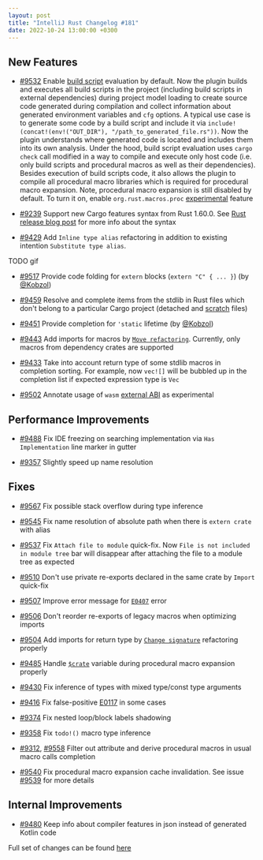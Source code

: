 ```yaml
---
layout: post
title: "IntelliJ Rust Changelog #181"
date: 2022-10-24 13:00:00 +0300
---
```



## New Features

* [#9532] Enable [build script] evaluation by default.
  Now the plugin builds and executes all build scripts in the project (including build scripts in external dependencies)
  during project model loading to create source code generated during compilation and collect information about
  generated environment variables and `cfg` options. A typical use case is to generate some code by a build script
  and include it via `include!(concat!(env!("OUT_DIR"), "/path_to_generated_file.rs"))`. Now the plugin understands
  where generated code is located and includes them into its own analysis.
  Under the hood, build script evaluation uses `cargo check` call modified in a way to compile and execute only
  host code (i.e. only build scripts and procedural macros as well as their dependencies). Besides execution of
  build scripts code, it also allows the plugin to compile all procedural macro libraries which is required
  for procedural macro expansion.
  Note, procedural macro expansion is still disabled by default. To turn it on, enable `org.rust.macros.proc`
  [experimental] feature

* [#9239] Support new Cargo features syntax from Rust 1.60.0. See [Rust release blog post] for more info about the
  syntax

* [#9429] Add `Inline type alias` refactoring in addition to existing intention `Substitute type alias`.

TODO gif

* [#9517] Provide code folding for `extern` blocks (`extern "C" { ... }`) (by [@Kobzol])

* [#9459] Resolve and complete items from the stdlib in Rust files which don't belong to a particular Cargo project (detached and [scratch](https://www.jetbrains.com/help/idea/scratches.html) files)

* [#9451] Provide completion for `'static` lifetime (by [@Kobzol])

* [#9443] Add imports for macros by [`Move refactoring`].
  Currently, only macros from dependency crates are supported

* [#9433] Take into account return type of some stdlib macros in completion sorting.
  For example, now `vec![]` will be bubbled up in the completion list if expected expression type is `Vec`

* [#9502] Annotate usage of `wasm` [external ABI] as experimental

## Performance Improvements

* [#9488] Fix IDE freezing on searching implementation via `Has Implementation` line marker in gutter

* [#9357] Slightly speed up name resolution

## Fixes

* [#9567] Fix possible stack overflow during type inference

* [#9545] Fix name resolution of absolute path when there is `extern crate` with alias

* [#9537] Fix `Attach file to module` quick-fix. Now `File is not included in module tree` bar will disappear after
  attaching the file to a module tree as expected

* [#9510] Don't use private re-exports declared in the same crate by `Import` quick-fix

* [#9507] Improve error message for [`E0407`] error

* [#9506] Don't reorder re-exports of legacy macros when optimizing imports

* [#9504] Add imports for return type by [`Change signature`] refactoring properly

* [#9485] Handle [`$crate`] variable during procedural macro expansion properly

* [#9430] Fix inference of types with mixed type/const type arguments

* [#9416] Fix false-positive [E0117] in some cases

* [#9374] Fix nested loop/block labels shadowing

* [#9358] Fix `todo!()` macro type inference

* [#9312], [#9558] Filter out attribute and derive procedural macros in usual macro calls completion

* [#9540] Fix procedural macro expansion cache invalidation. See issue [#9539] for more details

## Internal Improvements

* [#9480] Keep info about compiler features in json instead of generated Kotlin code

Full set of changes can be found [here](https://github.com/intellij-rust/intellij-rust/milestone/90?closed=1)

[@Kobzol]: https://github.com/Kobzol

[#9239]: https://github.com/intellij-rust/intellij-rust/pull/9239
[#9312]: https://github.com/intellij-rust/intellij-rust/pull/9312
[#9357]: https://github.com/intellij-rust/intellij-rust/pull/9357
[#9358]: https://github.com/intellij-rust/intellij-rust/pull/9358
[#9374]: https://github.com/intellij-rust/intellij-rust/pull/9374
[#9416]: https://github.com/intellij-rust/intellij-rust/pull/9416
[#9429]: https://github.com/intellij-rust/intellij-rust/pull/9429
[#9430]: https://github.com/intellij-rust/intellij-rust/pull/9430
[#9433]: https://github.com/intellij-rust/intellij-rust/pull/9433
[#9443]: https://github.com/intellij-rust/intellij-rust/pull/9443
[#9451]: https://github.com/intellij-rust/intellij-rust/pull/9451
[#9459]: https://github.com/intellij-rust/intellij-rust/pull/9459
[#9480]: https://github.com/intellij-rust/intellij-rust/pull/9480
[#9485]: https://github.com/intellij-rust/intellij-rust/pull/9485
[#9488]: https://github.com/intellij-rust/intellij-rust/pull/9488
[#9502]: https://github.com/intellij-rust/intellij-rust/pull/9502
[#9504]: https://github.com/intellij-rust/intellij-rust/pull/9504
[#9506]: https://github.com/intellij-rust/intellij-rust/pull/9506
[#9507]: https://github.com/intellij-rust/intellij-rust/pull/9507
[#9510]: https://github.com/intellij-rust/intellij-rust/pull/9510
[#9517]: https://github.com/intellij-rust/intellij-rust/pull/9517
[#9532]: https://github.com/intellij-rust/intellij-rust/pull/9532
[#9537]: https://github.com/intellij-rust/intellij-rust/pull/9537
[#9540]: https://github.com/intellij-rust/intellij-rust/pull/9540
[#9545]: https://github.com/intellij-rust/intellij-rust/pull/9545
[#9558]: https://github.com/intellij-rust/intellij-rust/pull/9558
[#9567]: https://github.com/intellij-rust/intellij-rust/pull/9567

[build script]: https://doc.rust-lang.org/cargo/reference/build-scripts.html
[experimental]: https://plugins.jetbrains.com/plugin/8182-rust/docs/rust-faq.html#experimental-features
[`Move refactoring`]: https://plugins.jetbrains.com/plugin/8182-rust/docs/rust-refactorings.html#move-refactoring
[#9539]: https://github.com/intellij-rust/intellij-rust/issues/9539
[Rust release blog post]: https://blog.rust-lang.org/2022/04/07/Rust-1.60.0.html#new-syntax-for-cargo-features
[external ABI]: https://doc.rust-lang.org/reference/items/external-blocks.html#abi
[`E0407`]: https://doc.rust-lang.org/error-index.html#E0407
[`$crate`]: https://doc.rust-lang.org/reference/macros-by-example.html#hygiene
[E0117]: https://doc.rust-lang.org/error-index.html#E0117
[`Change signature`]: https://plugins.jetbrains.com/plugin/8182-rust/docs/rust-refactorings.html#change-sign
